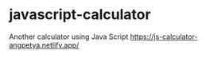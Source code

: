 # javascript-calculator
Another calculator using Java Script
https://js-calculator-angpetya.netlify.app/
